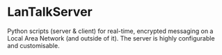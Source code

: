 # LanTalkServer
Python scripts (server &amp; client) for real-time, encrypted messaging on a Local Area Network (and outside of it). The server is highly configurable and customisable.
